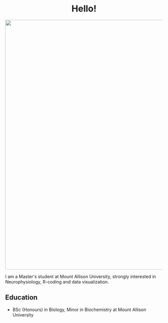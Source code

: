 <h1 align="center"> Hello! </h1>

<div align="center">
<img src="Laureijs-Cover-Image.png" width = 800px/>
</div>    

I am a Master's student at Mount Allison University, strongly interested in Neurophysiology, R-coding and data visualization.


## Education
-  BSc (Honours) in Biology, Minor in Biochemistry at Mount Allison University

<!--<div align="center">-->
<!--<img src="https://cdn.jsdelivr.net/gh/devicons/devicon@latest/icons/r/r-original.svg" height = 100px width = 100px/>-->
<!--</div>-->      
